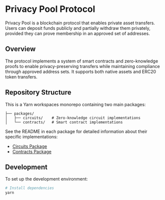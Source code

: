 # Privacy Pool Protocol

Privacy Pool is a blockchain protocol that enables private asset transfers. Users can deposit funds publicly and partially withdraw them privately, provided they can prove membership in an approved set of addresses.

## Overview

The protocol implements a system of smart contracts and zero-knowledge proofs to enable privacy-preserving transfers while maintaining compliance through approved address sets. It supports both native assets and ERC20 token transfers.

## Repository Structure

This is a Yarn workspaces monorepo containing two main packages:

```
├── packages/
│   ├── circuits/    # Zero-knowledge circuit implementations
│   └── contracts/   # Smart contract implementations
```

See the README in each package for detailed information about their specific implementations:

- [Circuits Package](./packages/circuits/README.md)
- [Contracts Package](./packages/contracts/README.md)

## Development

To set up the development environment:

```bash
# Install dependencies
yarn
```
